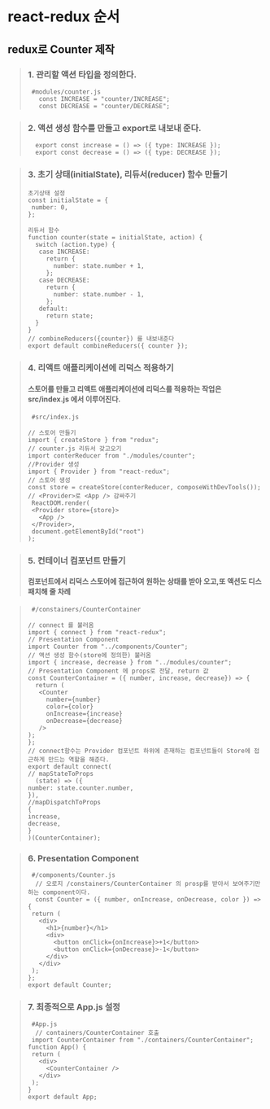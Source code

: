# react-redux 순서

## redux로 Counter 제작

> ### 1. 관리할 액션 타입을 정의한다.
>
> ```
>  #modules/counter.js
>    const INCREASE = "counter/INCREASE";
>    const DECREASE = "counter/DECREASE";
> ```

> ### 2. 액션 생성 함수를 만들고 export로 내보내 준다.
>
> ```
>   export const increase = () => ({ type: INCREASE });
>   export const decrease = () => ({ type: DECREASE });
> ```

> ### 3. 초기 상태(initialState), 리듀서(reducer) 함수 만들기
>
> ```
> 초기상태 설정
> const initialState = {
>  number: 0,
> };
> ```
>
> ```
> 리듀서 함수
> function counter(state = initialState, action) {
>   switch (action.type) {
>    case INCREASE:
>      return {
>        number: state.number + 1,
>      };
>    case DECREASE:
>      return {
>        number: state.number - 1,
>      };
>    default:
>      return state;
>   }
> }
> // combineReducers({counter}) 를 내보내준다
> export default combineReducers({ counter });
> ```

> ### 4. 리액트 애플리케이션에 리덕스 적용하기
>
> #### 스토어를 만들고 리액트 애플리케이션에 리덕스를 적용하는 작업은 src/index.js 에서 이루어진다.
>
> ```
>  #src/index.js
>
> // 스토어 만들기
> import { createStore } from "redux";
> // counter.js 리듀서 갖고오기
> import conterReducer from "./modules/counter";
> //Provider 생성
> import { Provider } from "react-redux";
> // 스토어 생성
> const store = createStore(conterReducer, composeWithDevTools());
> // <Provider>로 <App /> 감싸주기
>  ReactDOM.render(
>  <Provider store={store}>
>    <App />
>  </Provider>,
>  document.getElementById("root")
> );
> ```

> ### 5. 컨테이너 컴포넌트 만들기
>
> #### 컴포넌트에서 리덕스 스토어에 접근하여 원하는 상태를 받아 오고,또 액션도 디스패치해 줄 차례

> ```
>  #/constainers/CounterContainer
>
> // connect 를 불러옴
> import { connect } from "react-redux";
> // Presentation Component
> import Counter from "../components/Counter";
> // 액션 생성 함수(store에 정의한) 불러옴
> import { increase, decrease } from "../modules/counter";
> // Presentation Component 에 props로 전달, return 값
> const CounterContainer = ({ number, increase, decrease}) => {
>   return (
>    <Counter
>      number={number}
>      color={color}
>      onIncrease={increase}
>      onDecrease={decrease}
>    />
> );
> };
> // connect함수는 Provider 컴포넌트 하위에 존재하는 컴포넌트들이 Store에 접근하게 만드는 역할을 해준다.
> export default connect(
> // mapStateToProps
>   (state) => ({
> number: state.counter.number,
> }),
> //mapDispatchToProps
> {
> increase,
> decrease,
> }
> )(CounterContainer);
>
> ```

> ### 6. Presentation Component
>
> ```
>  #/components/Counter.js
>   // 오로지 /constainers/CounterContainer 의 prosp를 받아서 보여주기만 하는 component이다.
>   const Counter = ({ number, onIncrease, onDecrease, color }) => {
>  return (
>    <div>
>      <h1>{number}</h1>
>      <div>
>        <button onClick={onIncrease}>+1</button>
>        <button onClick={onDecrease}>-1</button>
>      </div>
>    </div>
>  );
> };
> export default Counter;
> ```

> ### 7. 최종적으로 App.js 설정
>
> ```
>  #App.js
>   // containers/CounterContainer 호출
>  import CounterContainer from "./containers/CounterContainer";
> function App() {
>  return (
>    <div>
>      <CounterContainer />
>    </div>
>  );
> }
> export default App;
> ```
